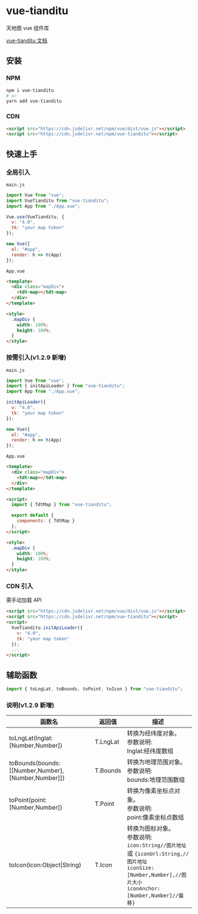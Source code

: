 # vue-tianditu

天地图 vue 组件库

[vue-tianditu 文档](https://soullyoko.github.io/vue-tianditu/)

## 安装

### NPM

```sh
npm i vue-tianditu
# or
yarn add vue-tianditu
```

### CDN

```html
<script src="https://cdn.jsdelivr.net/npm/vue/dist/vue.js"></script>
<script src="https://cdn.jsdelivr.net/npm/vue-tianditu"></script>
```

## 快速上手

### 全局引入

`main.js`

```js
import Vue from "vue";
import VueTianditu from "vue-tianditu";
import App from "./App.vue";

Vue.use(VueTianditu, {
  v: "4.0",
  tk: "your map token"
});

new Vue({
  el: "#app",
  render: h => h(App)
});
```

`App.vue`

```html
<template>
  <div class="mapDiv">
    <tdt-map></tdt-map>
  </div>
</template>

<style>
  .mapDiv {
    width: 100%;
    height: 100%;
  }
</style>
```

### 按需引入(v1.2.9 新增)

`main.js`

```js
import Vue from "vue";
import { initApiLoader } from "vue-tianditu";
import App from "./App.vue";

initApiLoader({
  v: "4.0",
  tk: "your map token"
});

new Vue({
  el: "#app",
  render: h => h(App)
});
```

`App.vue`

```html
<template>
  <div class="mapDiv">
    <tdt-map></tdt-map>
  </div>
</template>

<script>
  import { TdtMap } from "vue-tianditu";

  export default {
    components: { TdtMap }
  };
</script>

<style>
  .mapDiv {
    width: 100%;
    height: 100%;
  }
</style>
```

### CDN 引入

需手动加载 API

```html
<script src="https://cdn.jsdelivr.net/npm/vue/dist/vue.js"></script>
<script src="https://cdn.jsdelivr.net/npm/vue-tianditu"></script>
<script>
  VueTianditu.initApiLoader({
    v: "4.0",
    tk: "your map token"
  });
  ...
</script>
```

## 辅助函数

```js
import { toLngLat, toBounds, toPoint, toIcon } from "vue-tianditu";
```

### 说明(v1.2.9 新增)

| 函数名                                             | 返回值   | 描述                                                                                                                                                                     |
| -------------------------------------------------- | -------- | ------------------------------------------------------------------------------------------------------------------------------------------------------------------------ |
| toLngLat(lnglat:[Number,Number])                   | T.LngLat | 转换为经纬度对象。<br>参数说明:<br>lnglat:经纬度数组                                                                                                                     |
| toBounds(bounds:[[Number,Number],[Number,Number]]) | T.Bounds | 转换为地理范围对象。<br>参数说明:<br>bounds:地理范围数组                                                                                                                 |
| toPoint(point:[Number,Number])                     | T.Point  | 转换为像素坐标点对象。<br>参数说明:<br>point:像素坐标点数组                                                                                                              |
| toIcon(icon:Object\|String)                        | T.Icon   | 转换为图标对象。<br>参数说明:<br>`icon:String//图片地址` 或 `{iconUrl:String,//图片地址`<br>`iconSize:[Number,Number],//图片大小`<br>`iconAnchor:[Number,Number]//偏移}` |
